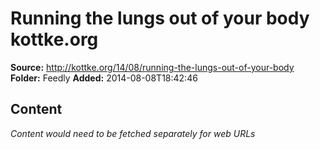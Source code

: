 # Running the lungs out of your body kottke.org

**Source:** http://kottke.org/14/08/running-the-lungs-out-of-your-body
**Folder:** Feedly
**Added:** 2014-08-08T18:42:46




## Content
*Content would need to be fetched separately for web URLs*

